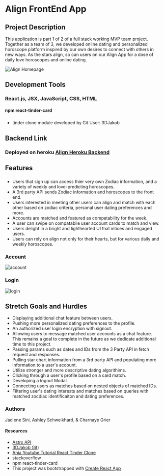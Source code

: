 # Align FrontEnd App

## Project Description

This application is part 1 of 2 of a full stack working MVP team project. Together as a team of 3, we developed online dating and personalized horoscope platform inspired by our own desires to connect with others in new ways. As the stars align, so can users on our Align App for a dose of daily love horoscopes and online dating.

![Align Homepage](https://user-images.githubusercontent.com/97924485/171994333-e94adca5-aa10-4ac7-9aea-686d9371f34b.png)

## Development Tools
### React.js, JSX, JavaScript, CSS, HTML
#### npm react-tinder-card 
##### 
* tinder clone module developed by Git User: 3DJakob 

## Backend Link
### Deployed on heroku [Align Heroku Backend](https://horoscopedatingapp-backend.herokuapp.com/users)

## Features
###
* Users that sign up can access thier very own Zodiac information, and a variety of weekly and love-predicting horoscopes.
* A 3rd party API sends Zodiac information and horoscopes to the front end.
* Users interested in meeting other users can align and match with each other based on zodiac criteria, personal user dating preferences and more.
* Accounts are matched and featured as compatability for the week.
* A user can swipe on compatabile user account cards to match and view.
* Users delight in a bright and lighthearted UI that intices and engaged users.
* Users can rely on align not only for their hearts, but for various daily and weekly horoscopes.

### Account
![account](https://user-images.githubusercontent.com/98440887/171994942-8b0f4235-e86c-466d-beb9-cd5de5b652d2.png)

### Login
![login](https://user-images.githubusercontent.com/98440887/171994952-3d93dc83-0555-4869-884e-21a08ae395d6.png)


 ## Stretch Goals and Hurdles
* Displaying additional chat feature between users.
* Pushing more personalized dating preferences to the profile.
* An authorized user login encryption with signout.
* Allowing users to message matched user accounts as a chat feature. This remains a goal to complete in the future as we dedicate additional time to this project.
* Passing params such as dates and IDs from the 3 Party API in fetch request and responses.
* Pulling star chart information from a 3rd party API and populating more information to a user's account.
* Utilize stronger and more descriptive dating algorithims.
* Clicking through a user's profile based on a card match.
* Developing a logout Modal
* Connecting users as matches based on nested objects of matched IDs.
* Filtering user's dating interests and matches based on queries with matched zocdiac identificaiton and dating preferences.

### Authors
Jaclene Sini, Ashley Schweikhard, & Charnaye Grier


#### Resources
####
* [Astro API](https://rapidapi.com/search/astrology)
* [3DJakob Git](https://github.com/3DJakob/react-tinder-card-demo))
* [Ania Youtube Tutorial React Tinder Clone](https://www.youtube.com/watch?v=Q70IMS-Qnjk)
* stackoverflow
* npm react-tinder-card
* This project was bootstrapped with [Create React App](https://github.com/facebook/create-react-app)



